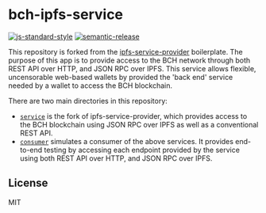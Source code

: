 # bch-ipfs-service

[![js-standard-style](https://img.shields.io/badge/code%20style-standard-brightgreen.svg)](http://standardjs.com) [![semantic-release](https://img.shields.io/badge/%20%20%F0%9F%93%A6%F0%9F%9A%80-semantic--release-e10079.svg)](https://github.com/semantic-release/semantic-release)

This repository is forked from the [ipfs-service-provider](https://github.com/Permissionless-Software-Foundation/ipfs-service-provider) boilerplate. The purpose of this app is to provide access to the BCH network through both REST API over HTTP, and JSON RPC over IPFS. This service allows flexible, uncensorable web-based wallets by provided the 'back end' service needed by a wallet to access the BCH blockchain.

There are two main directories in this repository:

- [`service`](./service) is the fork of ipfs-service-provider, which provides access to the BCH blockchain using JSON RPC over IPFS as well as a conventional REST API.
- [`consumer`](./consumer) simulates a consumer of the above services. It provides end-to-end testing by accessing each endpoint provided by the service using both REST API over HTTP, and JSON RPC over IPFS.

## License

MIT
